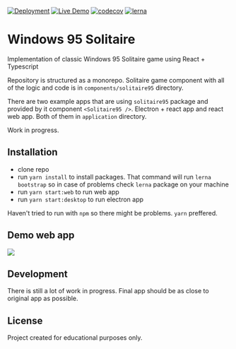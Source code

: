 [![Deployment](https://github.com/piotrbartnik/solitaire95/actions/workflows/deploy-solitaire.yml/badge.svg)](https://github.com/piotrbartnik/solitaire95/actions/workflows/deploy-solitaire.yml)
[![Live Demo](https://img.shields.io/badge/demo-online-green.svg)](https://solitaire95-4b3b8.web.app/)
[![codecov](https://codecov.io/gh/piotrbartnik/solitaire95/branch/master/graph/badge.svg?token=6I29VMDVU6)](https://codecov.io/gh/piotrbartnik/solitaire95)
[![lerna](https://img.shields.io/badge/maintained%20with-lerna-cc00ff.svg)](https://lerna.js.org/)

# Windows 95 Solitaire

Implementation of classic Windows 95 Solitaire game using React + Typescript

Repository is structured as a monorepo.
Solitaire game component with all of the logic and code is in `components/solitaire95` directory.

There are two example apps that are using `solitaire95` package and provided by it component `<Solitaire95 />`. Electron + react app and react web app.
Both of them in `application` directory.

Work in progress.

## Installation

- clone repo
- run `yarn install` to install packages. That command will run `lerna bootstrap` so in case of problems check `lerna` package on your machine
- run `yarn start:web` to run web app
- run `yarn start:desktop` to run electron app

Haven't tried to run with `npm` so there might be problems. `yarn` preffered.

## Demo web app

[![](https://i.imgur.com/ftgjWx8.png)](https://solitaire95-4b3b8.web.app/)

## Development

There is still a lot of work in progress. Final app should be as close to original app as possible.

## License

Project created for educational purposes only.
